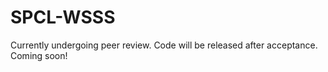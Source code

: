# SPCL-WSSS

Currently undergoing peer review. Code will be released after acceptance. Coming soon!
